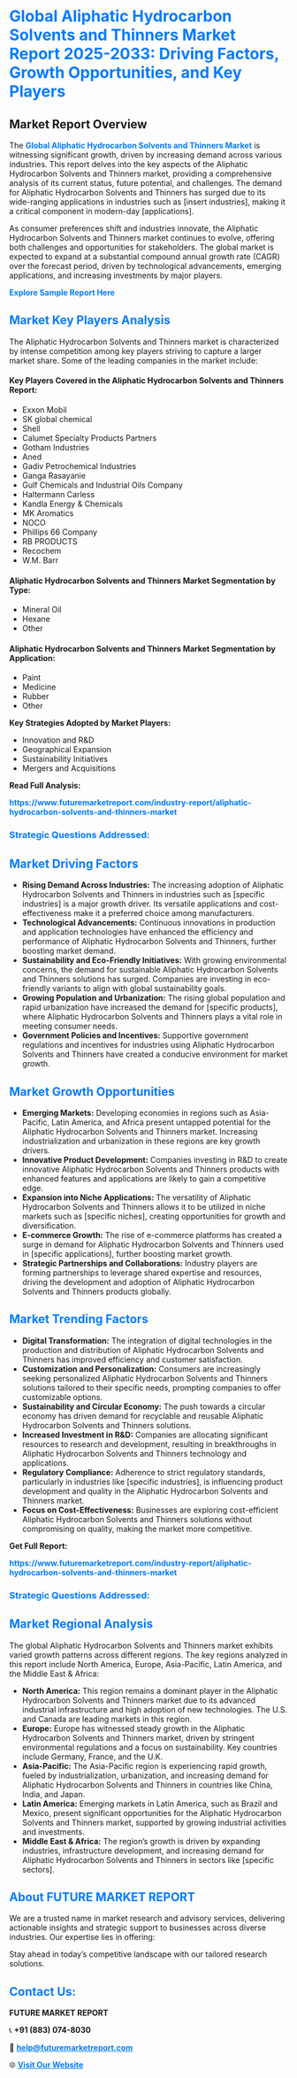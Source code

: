 <h1 style="color: #007BFF;">Global Aliphatic Hydrocarbon Solvents and Thinners Market Report 2025-2033: Driving Factors, Growth Opportunities, and Key Players</h1>

<section id="overview">
<h2>Market Report Overview</h2>
<p>The <a href="https://www.futuremarketreport.com/industry-report/aliphatic-hydrocarbon-solvents-and-thinners-market" style="color: #007BFF; text-decoration: none;"><strong>Global Aliphatic Hydrocarbon Solvents and Thinners Market</strong></a> is witnessing significant growth, driven by increasing demand across various industries. This report delves into the key aspects of the Aliphatic Hydrocarbon Solvents and Thinners market, providing a comprehensive analysis of its current status, future potential, and challenges. The demand for Aliphatic Hydrocarbon Solvents and Thinners has surged due to its wide-ranging applications in industries such as [insert industries], making it a critical component in modern-day [applications].</p>
<p>As consumer preferences shift and industries innovate, the Aliphatic Hydrocarbon Solvents and Thinners market continues to evolve, offering both challenges and opportunities for stakeholders. The global market is expected to expand at a substantial compound annual growth rate (CAGR) over the forecast period, driven by technological advancements, emerging applications, and increasing investments by major players.</p>
</section>

<section id="overview">
<p><a href="https://www.futuremarketreport.com/request-sample/reportId=85539" style="color: #007BFF; text-decoration: none;"><strong>Explore Sample Report Here</strong></a></p>
</section>

<section id="key-players">
<h2 style="color: #007BFF;">Market Key Players Analysis</h2>
<p>The Aliphatic Hydrocarbon Solvents and Thinners market is characterized by intense competition among key players striving to capture a larger market share. Some of the leading companies in the market include:</p>
<h4>Key Players Covered in the Aliphatic Hydrocarbon Solvents and Thinners Report:</h4>
<ul><li>Exxon Mobil</li><li>SK global chemical</li><li>Shell</li><li>Calumet Specialty Products Partners</li><li>Gotham Industries</li><li>Aned</li><li>Gadiv Petrochemical Industries</li><li>Ganga Rasayanie</li><li>Gulf Chemicals and Industrial Oils Company</li><li>Haltermann Carless</li><li>Kandla Energy &amp; Chemicals</li><li>MK Aromatics</li><li>NOCO</li><li>Phillips 66 Company</li><li>RB PRODUCTS</li><li>Recochem</li><li>W.M. Barr</li></ul>
<h4>Aliphatic Hydrocarbon Solvents and Thinners Market Segmentation by Type:</h4>
<ul><li>Mineral Oil</li><li>Hexane</li><li>Other</li></ul>

<h4>Aliphatic Hydrocarbon Solvents and Thinners Market Segmentation by Application:</h4>
<ul><li>Paint</li><li>Medicine</li><li>Rubber</li><li>Other</li></ul>
<p><strong>Key Strategies Adopted by Market Players:</strong></p>
<ul>
<li>Innovation and R&D</li>
<li>Geographical Expansion</li>
<li>Sustainability Initiatives</li>
<li>Mergers and Acquisitions</li>
</ul>
</section>

<section>
<p><strong>Read Full Analysis: </strong></p><a href="https://www.futuremarketreport.com/industry-report/aliphatic-hydrocarbon-solvents-and-thinners-market" style="color: #007BFF; text-decoration: none;"><strong>https://www.futuremarketreport.com/industry-report/aliphatic-hydrocarbon-solvents-and-thinners-market</strong></a>
<h3 style="color: #007BFF;">Strategic Questions Addressed:</h3>
</section>

<section id="driving-factors">
<h2 style="color: #007BFF;">Market Driving Factors</h2>
<ul>
<li><strong>Rising Demand Across Industries:</strong> The increasing adoption of Aliphatic Hydrocarbon Solvents and Thinners in industries such as [specific industries] is a major growth driver. Its versatile applications and cost-effectiveness make it a preferred choice among manufacturers.</li>
<li><strong>Technological Advancements:</strong> Continuous innovations in production and application technologies have enhanced the efficiency and performance of Aliphatic Hydrocarbon Solvents and Thinners, further boosting market demand.</li>
<li><strong>Sustainability and Eco-Friendly Initiatives:</strong> With growing environmental concerns, the demand for sustainable Aliphatic Hydrocarbon Solvents and Thinners solutions has surged. Companies are investing in eco-friendly variants to align with global sustainability goals.</li>
<li><strong>Growing Population and Urbanization:</strong> The rising global population and rapid urbanization have increased the demand for [specific products], where Aliphatic Hydrocarbon Solvents and Thinners plays a vital role in meeting consumer needs.</li>
<li><strong>Government Policies and Incentives:</strong> Supportive government regulations and incentives for industries using Aliphatic Hydrocarbon Solvents and Thinners have created a conducive environment for market growth.</li>
</ul>
</section>

<section id="growth-opportunities">
<h2 style="color: #007BFF;">Market Growth Opportunities</h2>
<ul>
<li><strong>Emerging Markets:</strong> Developing economies in regions such as Asia-Pacific, Latin America, and Africa present untapped potential for the Aliphatic Hydrocarbon Solvents and Thinners market. Increasing industrialization and urbanization in these regions are key growth drivers.</li>
<li><strong>Innovative Product Development:</strong> Companies investing in R&D to create innovative Aliphatic Hydrocarbon Solvents and Thinners products with enhanced features and applications are likely to gain a competitive edge.</li>
<li><strong>Expansion into Niche Applications:</strong> The versatility of Aliphatic Hydrocarbon Solvents and Thinners allows it to be utilized in niche markets such as [specific niches], creating opportunities for growth and diversification.</li>
<li><strong>E-commerce Growth:</strong> The rise of e-commerce platforms has created a surge in demand for Aliphatic Hydrocarbon Solvents and Thinners used in [specific applications], further boosting market growth.</li>
<li><strong>Strategic Partnerships and Collaborations:</strong> Industry players are forming partnerships to leverage shared expertise and resources, driving the development and adoption of Aliphatic Hydrocarbon Solvents and Thinners products globally.</li>
</ul>
</section>

<section id="trending-factors">
<h2 style="color: #007BFF;">Market Trending Factors</h2>
<ul>
<li><strong>Digital Transformation:</strong> The integration of digital technologies in the production and distribution of Aliphatic Hydrocarbon Solvents and Thinners has improved efficiency and customer satisfaction.</li>
<li><strong>Customization and Personalization:</strong> Consumers are increasingly seeking personalized Aliphatic Hydrocarbon Solvents and Thinners solutions tailored to their specific needs, prompting companies to offer customizable options.</li>
<li><strong>Sustainability and Circular Economy:</strong> The push towards a circular economy has driven demand for recyclable and reusable Aliphatic Hydrocarbon Solvents and Thinners solutions.</li>
<li><strong>Increased Investment in R&D:</strong> Companies are allocating significant resources to research and development, resulting in breakthroughs in Aliphatic Hydrocarbon Solvents and Thinners technology and applications.</li>
<li><strong>Regulatory Compliance:</strong> Adherence to strict regulatory standards, particularly in industries like [specific industries], is influencing product development and quality in the Aliphatic Hydrocarbon Solvents and Thinners market.</li>
<li><strong>Focus on Cost-Effectiveness:</strong> Businesses are exploring cost-efficient Aliphatic Hydrocarbon Solvents and Thinners solutions without compromising on quality, making the market more competitive.</li>
</ul>
</section>

<section>
<p><strong>Get Full Report: </strong></p><a href="https://www.futuremarketreport.com/industry-report/aliphatic-hydrocarbon-solvents-and-thinners-market" style="color: #007BFF; text-decoration: none;"><strong>https://www.futuremarketreport.com/industry-report/aliphatic-hydrocarbon-solvents-and-thinners-market</strong></a>
<h3 style="color: #007BFF;">Strategic Questions Addressed:</h3>
</section>


<section id="regional-analysis">
<h2 style="color: #007BFF;">Market Regional Analysis</h2>
<p>The global Aliphatic Hydrocarbon Solvents and Thinners market exhibits varied growth patterns across different regions. The key regions analyzed in this report include North America, Europe, Asia-Pacific, Latin America, and the Middle East & Africa:</p>
<ul>
<li><strong>North America:</strong> This region remains a dominant player in the Aliphatic Hydrocarbon Solvents and Thinners market due to its advanced industrial infrastructure and high adoption of new technologies. The U.S. and Canada are leading markets in this region.</li>
<li><strong>Europe:</strong> Europe has witnessed steady growth in the Aliphatic Hydrocarbon Solvents and Thinners market, driven by stringent environmental regulations and a focus on sustainability. Key countries include Germany, France, and the U.K.</li>
<li><strong>Asia-Pacific:</strong> The Asia-Pacific region is experiencing rapid growth, fueled by industrialization, urbanization, and increasing demand for Aliphatic Hydrocarbon Solvents and Thinners in countries like China, India, and Japan.</li>
<li><strong>Latin America:</strong> Emerging markets in Latin America, such as Brazil and Mexico, present significant opportunities for the Aliphatic Hydrocarbon Solvents and Thinners market, supported by growing industrial activities and investments.</li>
<li><strong>Middle East & Africa:</strong> The region’s growth is driven by expanding industries, infrastructure development, and increasing demand for Aliphatic Hydrocarbon Solvents and Thinners in sectors like [specific sectors].</li>
</ul>
</section>

<footer>
<h2 style="color: #007BFF;">About FUTURE MARKET REPORT</h2>
<p>We are a trusted name in market research and advisory services, delivering actionable insights and strategic support to businesses across diverse industries. Our expertise lies in offering:</p>

<p>Stay ahead in today’s competitive landscape with our tailored research solutions.</p>

<h2 style="color: #007BFF;">Contact Us:</h2>
<p><strong>FUTURE MARKET REPORT</strong></p>
<p>📞 <strong>+91 (883) 074-8030</strong></p>
<p>📧 <strong><a href="mailto:help@futuremarketreport.com" style="color: #007BFF;">help@futuremarketreport.com</a></strong></p>
<p>🌐 <strong><a href="https://www.futuremarketreport.com/" style="color: #007BFF;">Visit Our Website</a></strong></p>
</footer>